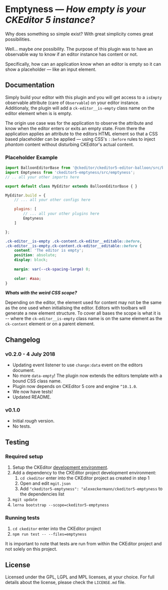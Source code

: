 Emptyness — _How empty is **your** CKEditor 5 instance?_
===================================================

Why does something so simple exist? With great simplicity comes great possibilities.

Well... maybe _one_ possibility. The purpose of this plugin was to have an observable way to know if an editor instance has content or not.

Specifically, how can an application know when an editor is empty so it can show a placeholder — like an input element.

## Documentation

Simply build your editor with this plugin and you will get access to a `isEmpty` observable attribute (care of `Observable`) on your editor instance. Additionaly, the plugin will add a `ck-editor__is-empty` class name on the editor element when is is empty.

The origin use case was for the application to observe the attribute and know when the editor enters or exits an empty state. From there the application applies an attribute to the editors HTML element so that a CSS based placeholder can be applied — using CSS's `::before` rules to inject _phantom_ content without disturbing CKEditor's actual content.

### Placeholder Example

```js
import BalloonEditorBase from '@ckeditor/ckeditor5-editor-balloon/src/ballooneditor';
import Emptyness from 'ckeditor5-emptyness/src/emptyness';
// .. all your other imports here

export default class MyEditor extends BalloonEditorBase { }

MyEditor.build = {
	// ... all your other configs here

	plugins: [
		// ... all your other plugins here
		Emptyness
	]

};
```

```css
.ck-editor__is-empty .ck-content.ck-editor__editable::before,
.ck-editor__is-empty.ck-content.ck-editor__editable::before {
	content: 'The editor is empty';
	position: absolute;
	display: block;
	
	margin: var(--ck-spacing-large) 0;
	
	color: #aaa;
}
```

**_Whats with the weird CSS scope?_**

Depending on the editor, the element used for content may not be the same as the one used when initialising the editor. Editors with toolbars will generate a new element structure. To cover all bases the scope is what it is -- where the `ck-editor__is-empty` class name is on the same element as the `ck-content` element or on a parent element.

## Changelog

### v0.2.0 - 4 July 2018

- Updating event listener to use `change:data` event on the editors document.
- No more `data-empty`! The plugin now extends the editors template with a bound CSS class name.
- Plugin now depends on CKEditor 5 core and engine `^10.1.0`.
- We now have tests!
- Updated README.

### v0.1.0

- Initial _rough_ version.
- No tests.

## Testing

### Required setup

1. Setup the CKEditor [development environment](https://docs.ckeditor.com/ckeditor5/latest/framework/guides/contributing/development-environment.html).
2. Add a dependency to the CKEditor project development environment:
	1. `cd ckeditor` enter into the CKEditor project as created in step 1
	2. Open and edit `mgit.json`
	3. Add `"ckeditor5-emptyness": "alexeckermann/ckeditor5-emptyness` to the dependencies list
3. `mgit update`
4. `lerna bootstrap --scope=ckeditor5-emptyness`

### Running tests

1. `cd ckeditor` enter into the CKEditor project
2. `npm run test -- --files=emptyness`

It is important to note that tests are run from within the CKEditor project and not solely on this project.

## License

Licensed under the GPL, LGPL and MPL licenses, at your choice. For full details about the license, please check the `LICENSE.md` file.
